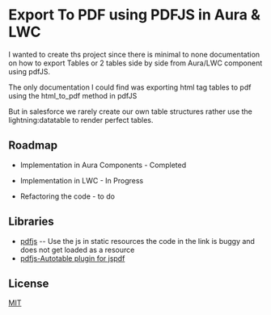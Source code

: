 
# Export To PDF using PDFJS in Aura & LWC

I wanted to create ths project since there is minimal to none documentation on how to export Tables or 2 tables side by side from Aura/LWC component using pdfJS.

The only documentation I could find was exporting html tag tables to pdf using the html_to_pdf method in pdfJS

But in salesforce we rarely create our own table structures rather use the lightning:datatable to render perfect tables.

## Roadmap

- Implementation in Aura Components - Completed

- Implementation in LWC - In Progress

- Refactoring the code - to do


## Libraries
- [pdfjs](https://unpkg.com/jspdf@2.5.1/dist/jspdf.es.min.js) 
    -- Use the js in static resources the code in the link is buggy and does not get loaded as a resource
- [pdfjs-Autotable plugin for jspdf](https://unpkg.com/jspdf-autotable@3.5.25/dist/jspdf.plugin.autotable.js)


## License

[MIT](https://choosealicense.com/licenses/mit/)